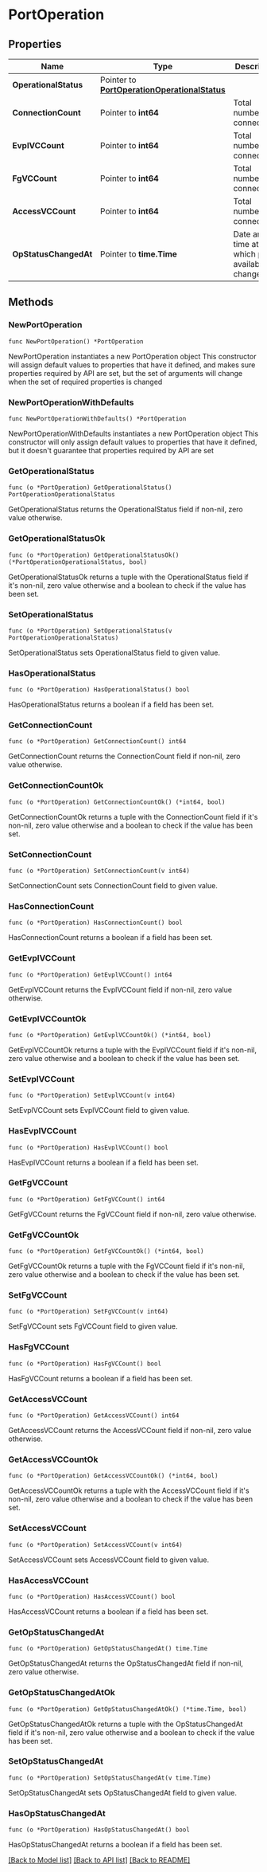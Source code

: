 # PortOperation

## Properties

Name | Type | Description | Notes
------------ | ------------- | ------------- | -------------
**OperationalStatus** | Pointer to [**PortOperationOperationalStatus**](PortOperationOperationalStatus.md) |  | [optional] 
**ConnectionCount** | Pointer to **int64** | Total number of connections. | [optional] 
**EvplVCCount** | Pointer to **int64** | Total number of connections. | [optional] 
**FgVCCount** | Pointer to **int64** | Total number of connections. | [optional] 
**AccessVCCount** | Pointer to **int64** | Total number of connections. | [optional] 
**OpStatusChangedAt** | Pointer to **time.Time** | Date and time at which port availability changed. | [optional] 

## Methods

### NewPortOperation

`func NewPortOperation() *PortOperation`

NewPortOperation instantiates a new PortOperation object
This constructor will assign default values to properties that have it defined,
and makes sure properties required by API are set, but the set of arguments
will change when the set of required properties is changed

### NewPortOperationWithDefaults

`func NewPortOperationWithDefaults() *PortOperation`

NewPortOperationWithDefaults instantiates a new PortOperation object
This constructor will only assign default values to properties that have it defined,
but it doesn't guarantee that properties required by API are set

### GetOperationalStatus

`func (o *PortOperation) GetOperationalStatus() PortOperationOperationalStatus`

GetOperationalStatus returns the OperationalStatus field if non-nil, zero value otherwise.

### GetOperationalStatusOk

`func (o *PortOperation) GetOperationalStatusOk() (*PortOperationOperationalStatus, bool)`

GetOperationalStatusOk returns a tuple with the OperationalStatus field if it's non-nil, zero value otherwise
and a boolean to check if the value has been set.

### SetOperationalStatus

`func (o *PortOperation) SetOperationalStatus(v PortOperationOperationalStatus)`

SetOperationalStatus sets OperationalStatus field to given value.

### HasOperationalStatus

`func (o *PortOperation) HasOperationalStatus() bool`

HasOperationalStatus returns a boolean if a field has been set.

### GetConnectionCount

`func (o *PortOperation) GetConnectionCount() int64`

GetConnectionCount returns the ConnectionCount field if non-nil, zero value otherwise.

### GetConnectionCountOk

`func (o *PortOperation) GetConnectionCountOk() (*int64, bool)`

GetConnectionCountOk returns a tuple with the ConnectionCount field if it's non-nil, zero value otherwise
and a boolean to check if the value has been set.

### SetConnectionCount

`func (o *PortOperation) SetConnectionCount(v int64)`

SetConnectionCount sets ConnectionCount field to given value.

### HasConnectionCount

`func (o *PortOperation) HasConnectionCount() bool`

HasConnectionCount returns a boolean if a field has been set.

### GetEvplVCCount

`func (o *PortOperation) GetEvplVCCount() int64`

GetEvplVCCount returns the EvplVCCount field if non-nil, zero value otherwise.

### GetEvplVCCountOk

`func (o *PortOperation) GetEvplVCCountOk() (*int64, bool)`

GetEvplVCCountOk returns a tuple with the EvplVCCount field if it's non-nil, zero value otherwise
and a boolean to check if the value has been set.

### SetEvplVCCount

`func (o *PortOperation) SetEvplVCCount(v int64)`

SetEvplVCCount sets EvplVCCount field to given value.

### HasEvplVCCount

`func (o *PortOperation) HasEvplVCCount() bool`

HasEvplVCCount returns a boolean if a field has been set.

### GetFgVCCount

`func (o *PortOperation) GetFgVCCount() int64`

GetFgVCCount returns the FgVCCount field if non-nil, zero value otherwise.

### GetFgVCCountOk

`func (o *PortOperation) GetFgVCCountOk() (*int64, bool)`

GetFgVCCountOk returns a tuple with the FgVCCount field if it's non-nil, zero value otherwise
and a boolean to check if the value has been set.

### SetFgVCCount

`func (o *PortOperation) SetFgVCCount(v int64)`

SetFgVCCount sets FgVCCount field to given value.

### HasFgVCCount

`func (o *PortOperation) HasFgVCCount() bool`

HasFgVCCount returns a boolean if a field has been set.

### GetAccessVCCount

`func (o *PortOperation) GetAccessVCCount() int64`

GetAccessVCCount returns the AccessVCCount field if non-nil, zero value otherwise.

### GetAccessVCCountOk

`func (o *PortOperation) GetAccessVCCountOk() (*int64, bool)`

GetAccessVCCountOk returns a tuple with the AccessVCCount field if it's non-nil, zero value otherwise
and a boolean to check if the value has been set.

### SetAccessVCCount

`func (o *PortOperation) SetAccessVCCount(v int64)`

SetAccessVCCount sets AccessVCCount field to given value.

### HasAccessVCCount

`func (o *PortOperation) HasAccessVCCount() bool`

HasAccessVCCount returns a boolean if a field has been set.

### GetOpStatusChangedAt

`func (o *PortOperation) GetOpStatusChangedAt() time.Time`

GetOpStatusChangedAt returns the OpStatusChangedAt field if non-nil, zero value otherwise.

### GetOpStatusChangedAtOk

`func (o *PortOperation) GetOpStatusChangedAtOk() (*time.Time, bool)`

GetOpStatusChangedAtOk returns a tuple with the OpStatusChangedAt field if it's non-nil, zero value otherwise
and a boolean to check if the value has been set.

### SetOpStatusChangedAt

`func (o *PortOperation) SetOpStatusChangedAt(v time.Time)`

SetOpStatusChangedAt sets OpStatusChangedAt field to given value.

### HasOpStatusChangedAt

`func (o *PortOperation) HasOpStatusChangedAt() bool`

HasOpStatusChangedAt returns a boolean if a field has been set.


[[Back to Model list]](../README.md#documentation-for-models) [[Back to API list]](../README.md#documentation-for-api-endpoints) [[Back to README]](../README.md)


